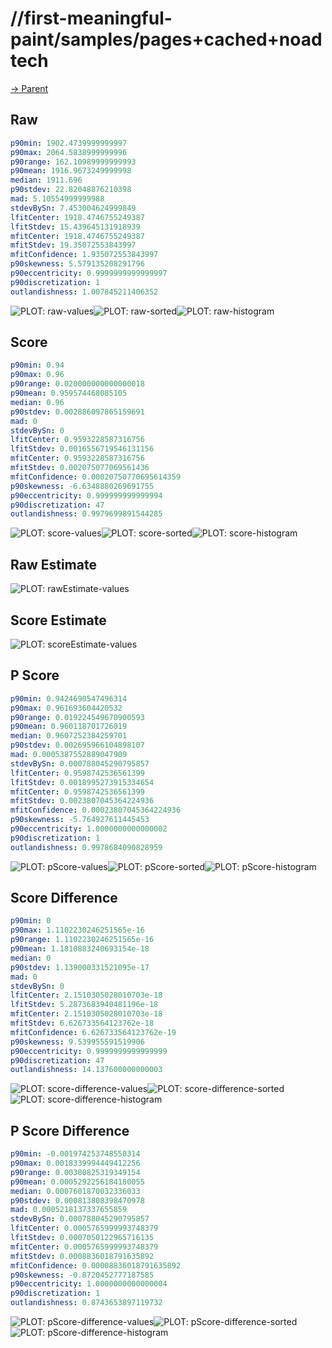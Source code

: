 
# //first-meaningful-paint/samples/pages+cached+noadtech

[→ Parent](../..)


## Raw


```yaml
p90min: 1902.4739999999997
p90max: 2064.5838999999996
p90range: 162.10989999999993
p90mean: 1916.9673249999998
median: 1911.696
p90stdev: 22.82048876210398
mad: 5.10554999999988
stdevBySn: 7.453004624999849
lfitCenter: 1918.4746755249387
lfitStdev: 15.439645131918939
mfitCenter: 1918.4746755249387
mfitStdev: 19.35072553843997
mfitConfidence: 1.935072553843997
p90skewness: 5.579135208291796
p90eccentricity: 0.9999999999999997
p90discretization: 1
outlandishness: 1.007845211406352

```

![PLOT: raw-values](./raw/values.svg)![PLOT: raw-sorted](./raw/sorted.svg)![PLOT: raw-histogram](./raw/histogram.svg)
## Score


```yaml
p90min: 0.94
p90max: 0.96
p90range: 0.020000000000000018
p90mean: 0.959574468085105
median: 0.96
p90stdev: 0.002886097865159691
mad: 0
stdevBySn: 0
lfitCenter: 0.9593228587316756
lfitStdev: 0.0016556719546131156
mfitCenter: 0.9593228587316756
mfitStdev: 0.002075077069561436
mfitConfidence: 0.00020750770695614359
p90skewness: -6.6348880269691755
p90eccentricity: 0.999999999999994
p90discretization: 47
outlandishness: 0.9979699891544285

```

![PLOT: score-values](./score/values.svg)![PLOT: score-sorted](./score/sorted.svg)![PLOT: score-histogram](./score/histogram.svg)
## Raw Estimate

![PLOT: rawEstimate-values](./rawEstimate/values.svg)
## Score Estimate

![PLOT: scoreEstimate-values](./scoreEstimate/values.svg)
## P Score


```yaml
p90min: 0.9424690547496314
p90max: 0.961693604420532
p90range: 0.019224549670900593
p90mean: 0.960118701726019
median: 0.9607252384259701
p90stdev: 0.002695966104898107
mad: 0.0005387552889047909
stdevBySn: 0.000788045290795857
lfitCenter: 0.9598742536561399
lfitStdev: 0.0018995273915334654
mfitCenter: 0.9598742536561399
mfitStdev: 0.0023807045364224936
mfitConfidence: 0.00023807045364224936
p90skewness: -5.764927611445453
p90eccentricity: 1.0000000000000002
p90discretization: 1
outlandishness: 0.9978684090828959

```

![PLOT: pScore-values](./pScore/values.svg)![PLOT: pScore-sorted](./pScore/sorted.svg)![PLOT: pScore-histogram](./pScore/histogram.svg)
## Score Difference


```yaml
p90min: 0
p90max: 1.1102230246251565e-16
p90range: 1.1102230246251565e-16
p90mean: 1.1810883240693154e-18
median: 0
p90stdev: 1.139000331521095e-17
mad: 0
stdevBySn: 0
lfitCenter: 2.1510305028010703e-18
lfitStdev: 5.2873683940481196e-18
mfitCenter: 2.1510305028010703e-18
mfitStdev: 6.626733564123762e-18
mfitConfidence: 6.626733564123762e-19
p90skewness: 9.539955591519906
p90eccentricity: 0.9999999999999999
p90discretization: 47
outlandishness: 14.137600000000003

```

![PLOT: score-difference-values](./score-difference/values.svg)![PLOT: score-difference-sorted](./score-difference/sorted.svg)![PLOT: score-difference-histogram](./score-difference/histogram.svg)
## P Score Difference


```yaml
p90min: -0.001974253748550314
p90max: 0.0018339994449412256
p90range: 0.00380825319349154
p90mean: 0.0005292256184180055
median: 0.0007601870032336033
p90stdev: 0.000813808398470978
mad: 0.0005218137337655859
stdevBySn: 0.000788045290795857
lfitCenter: 0.0005765999993748379
lfitStdev: 0.0007050122965716135
mfitCenter: 0.0005765999993748379
mfitStdev: 0.0008836018791635892
mfitConfidence: 0.00008836018791635892
p90skewness: -0.8720452777187585
p90eccentricity: 1.0000000000000004
p90discretization: 1
outlandishness: 0.8743653897119732

```

![PLOT: pScore-difference-values](./pScore-difference/values.svg)![PLOT: pScore-difference-sorted](./pScore-difference/sorted.svg)![PLOT: pScore-difference-histogram](./pScore-difference/histogram.svg)
